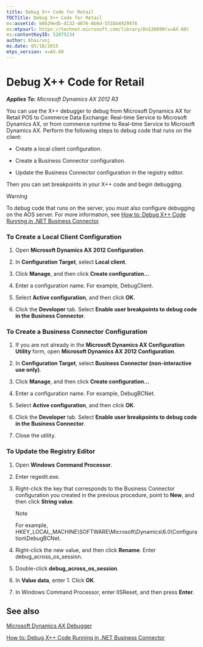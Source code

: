 ```yaml
---
title: Debug X++ Code for Retail
TOCTitle: Debug X++ Code for Retail
ms:assetid: b0b29edb-d132-4876-8b6d-551bb4929976
ms:mtpsurl: https://technet.microsoft.com/library/Dn126099(v=AX.60)
ms:contentKeyID: 52075234
author: Khairunj
ms.date: 05/18/2015
mtps_version: v=AX.60
---
```


# Debug X++ Code for Retail 


_**Applies To:** Microsoft Dynamics AX 2012 R3_

You can use the X++ debugger to debug from Microsoft Dynamics AX for Retail POS to Commerce Data Exchange: Real-time Service to Microsoft Dynamics AX, or from commerce runtime to Real-time Service to Microsoft Dynamics AX. Perform the following steps to debug code that runs on the client:

  - Create a local client configuration.

  - Create a Business Connector configuration.

  - Update the Business Connector configuration in the registry editor.

Then you can set breakpoints in your X++ code and begin debugging.


> [!WARNING]
> <P>To debug code that runs on the server, you must also configure debugging on the AOS server. For more information, see <A href="https://technet.microsoft.com/library/bb190066(v=ax.60)">How to: Debug X++ Code Running in .NET Business Connector</A>.</P>



### To Create a Local Client Configuration

1.  Open **Microsoft Dynamics AX 2012 Configuration**.

2.  In **Configuration Target**, select **Local client**.

3.  Click **Manage**, and then click **Create configuration…**

4.  Enter a configuration name. For example, DebugClient.

5.  Select **Active configuration**, and then click **OK**.

6.  Click the **Developer** tab. Select **Enable user breakpoints to debug code in the Business Connector**.

### To Create a Business Connector Configuration

1.  If you are not already in the **Microsoft Dynamics AX Configuration Utility** form, open **Microsoft Dynamics AX 2012 Configuration**.

2.  In **Configuration Target**, select **Business Connector (non-interactive use only)**.

3.  Click **Manage**, and then click **Create configuration…**

4.  Enter a configuration name. For example, DebugBCNet.

5.  Select **Active configuration**, and then click **OK**.

6.  Click the **Developer** tab. Select **Enable user breakpoints to debug code in the Business Connector**.

7.  Close the utility.

### To Update the Registry Editor

1.  Open **Windows Command Processor**.

2.  Enter regedit.exe.

3.  Right-click the key that corresponds to the Business Connector configuration you created in the previous procedure, point to **New**, and then click **String value**.
    

    > [!NOTE]
    > <P>For example, HKEY_LOCAL_MACHINE\SOFTWARE\Microsoft\Dynamics\6.0\Configuration\DebugBCNet.</P>



4.  Right-click the new value, and then click **Rename**. Enter debug\_across\_os\_session.

5.  Double-click **debug\_across\_os\_session**.

6.  In **Value data**, enter 1. Click **OK**.

7.  In Windows Command Processor, enter IISReset, and then press **Enter**.

## See also

[Microsoft Dynamics AX Debugger](https://technet.microsoft.com/library/aa569668\(v=ax.60\))

[How to: Debug X++ Code Running in .NET Business Connector](https://technet.microsoft.com/library/bb190066\(v=ax.60\))

  


